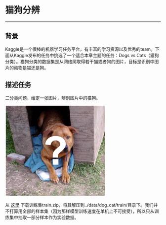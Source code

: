 # 猫狗分辨

-----------------

## 背景

Kaggle是一个很棒的机器学习任务平台，有丰富的学习资源以及优秀的team。下面从Kaggle发布的任务中挑选了一个适合本章主题的任务：Dogs vs Cats（猫狗分类）。猫狗分类的数据集是从网络爬取得若干猫或者狗的图片，目标是识别中图片的动物是猫还是狗。

## 描述任务

二分类问题，给定一张图片，辨别图片中的猫狗。

![](../../img/data/dog_q.png)

从 [这里](https://www.kaggle.com/c/dogs-vs-cats/data) 下载训练集train.zip，将其解压到../data/dog_cat/train/目录下。我们并不打算用全部的样本集（因为那样模型训练速度在单机上不可接受），所以只从训练集中抽取一部分样本作为实验数据。